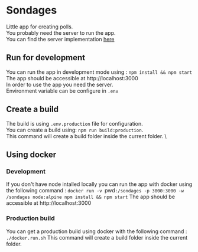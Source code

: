 # Sondages
Little app for creating polls. \
You probably need the server to run the app. \
You can find the server implementation [here](https://github.com/towaanu/sondages-server)

## Run for development
You can run the app in development mode using : `npm install && npm start` \
The app should be accessible at http://localhost:3000 \
In order to use the app you need the server. \
Environment variable can be configure in `.env`

## Create a build 
The build is using `.env.production` file for configuration. \
You can create a build using: `npm run build:production`. \
This command will create a build folder inside the current folder. \

## Using docker

### Development
If you don't have node intalled locally you can run the app with docker using the following command : 
`docker run -v `pwd`:/sondages -p 3000:3000 -w /sondages node:alpine npm install && npm start`
The app should be accessible at http://localhost:3000

### Production build
You can get a production build using docker with the following command : 
`./docker.run.sh`
This command will create a build folder inside the current folder.

